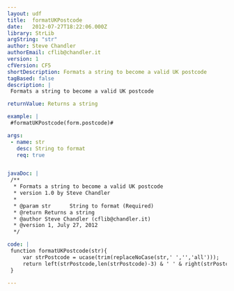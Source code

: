 ```yaml
---
layout: udf
title:  formatUKPostcode
date:   2012-07-27T18:22:06.000Z
library: StrLib
argString: "str"
author: Steve Chandler
authorEmail: cflib@chandler.it
version: 1
cfVersion: CF5
shortDescription: Formats a string to become a valid UK postcode
tagBased: false
description: |
 Formats a string to become a valid UK postcode

returnValue: Returns a string

example: |
 #formatUKPostcode(form.postcode)#

args:
 - name: str
   desc: String to format
   req: true


javaDoc: |
 /**
  * Formats a string to become a valid UK postcode
  * version 1.0 by Steve Chandler
  * 
  * @param str      String to format (Required)
  * @return Returns a string 
  * @author Steve Chandler (cflib@chandler.it) 
  * @version 1, July 27, 2012 
  */

code: |
 function formatUKPostcode(str){
     var strPostcode = ucase(trim(replaceNoCase(str,' ','','all')));
     return left(strPostcode,len(strPostcode)-3) & ' ' & right(strPostcode,3);
 }

---
```


